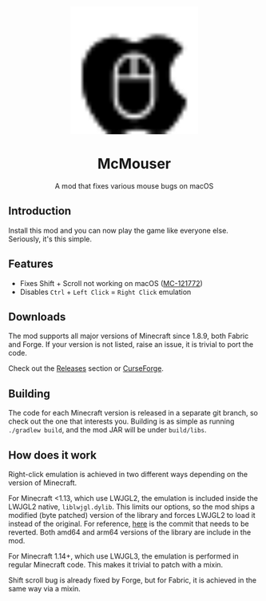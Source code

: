 <p align="center">
    <img width="256" heigth="256" src="logo.svg">
    <h1 align="center">McMouser</h1>
    <p align="center">
        A mod that fixes various mouse bugs on macOS
    </p>
</p>

## Introduction

Install this mod and you can now play the game like everyone else. Seriously, it's this simple.

## Features
- Fixes Shift + Scroll not working on macOS ([MC-121772](https://bugs.mojang.com/browse/MC-121772))
- Disables `Ctrl` + `Left Click` = `Right Click` emulation
## Downloads

The mod supports all major versions of Minecraft since 1.8.9, both Fabric and Forge. If your version is not listed, raise an issue, it is trivial to port the code.

Check out the [Releases](https://github.com/MinecraftMachina/McMouser/releases) section or [CurseForge](https://www.curseforge.com/minecraft/mc-mods/mcmouser).

## Building

The code for each Minecraft version is released in a separate git branch, so check out the one that interests you. Building is as simple as running `./gradlew build`, and the mod JAR will be under `build/libs`.

## How does it work

Right-click emulation is achieved in two different ways depending on the version of Minecraft.

For Minecraft <1.13, which use LWJGL2, the emulation is included inside the LWJGL2 native, `liblwjgl.dylib`. This limits our options, so the mod ships a modified (byte patched) version of the library and forces LWJGL2 to load it instead of the original. For reference, [here](https://github.com/LWJGL/lwjgl/commit/43a6a8bfbb1b55fe49ccbcb82997ddad51ce809b) is the commit that needs to be reverted. Both amd64 and arm64 versions of the library are include in the mod.

For Minecraft 1.14+, which use LWJGL3, the emulation is performed in regular Minecraft code. This makes it trivial to patch with a mixin.

Shift scroll bug is already fixed by Forge, but for Fabric, it is achieved in the same way via a mixin.

